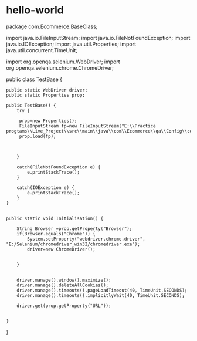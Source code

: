# hello-world
package com.Ecommerce.BaseClass;

import java.io.FileInputStream;
import java.io.FileNotFoundException;
import java.io.IOException;
import java.util.Properties;
import java.util.concurrent.TimeUnit;

import org.openqa.selenium.WebDriver;
import org.openqa.selenium.chrome.ChromeDriver;

public class TestBase {

	public static WebDriver driver;
	public static Properties prop;
	
	public TestBase() {
		try {
			
		 prop=new Properties();
		 FileInputStream fp=new FileInputStream("E:\\Practice progtams\\Live_Project\\src\\main\\java\\com\\Ecommerce\\qa\\Config\\config.properties");
		 prop.load(fp);
		  
				
				
		}
		
		catch(FileNotFoundException e) {
			e.printStackTrace();
		}
		
		catch(IOException e) {
			e.printStackTrace();
		}
	}
	
	
	public static void Initialisation() {
		
		String Browser =prop.getProperty("Browser");
		if(Browser.equals("Chrome")) {
			System.setProperty("webdriver.chrome.driver", "E:/Selenium/chromedriver_win32/chromedriver.exe");
			driver=new ChromeDriver();
			
			
		}
		
		
		driver.manage().window().maximize();
		driver.manage().deleteAllCookies();
		driver.manage().timeouts().pageLoadTimeout(40, TimeUnit.SECONDS);
		driver.manage().timeouts().implicitlyWait(40, TimeUnit.SECONDS);
		
		driver.get(prop.getProperty("URL"));
		
		
	}
	
	
	
}

